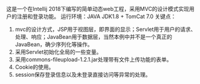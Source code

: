 这是一个在Intellij 2018下编写的简单动态web工程，采用MVC的设计模式实现用户的注册和登录功能。
运行环境：JAVA JDK1.8 + TomCat 7.0
关键点：
  1. mvc的设计方式，JSP用于视图层，即界面的显示；Servlet用于用户的请求、处理、响应；JavaBean用于数据层，当然本例中并不是一个真正的JavaBean，确少序列化等操作。
  2. 采用Servlet初始化全局的一些变量。
  3. 采用commons-fileupload-1.2.1.jar处理带有文件上传功能的表单。
  4. Cookie的使用。
  5. session保存登录信息以及未登录直接访问等异常的处理。
